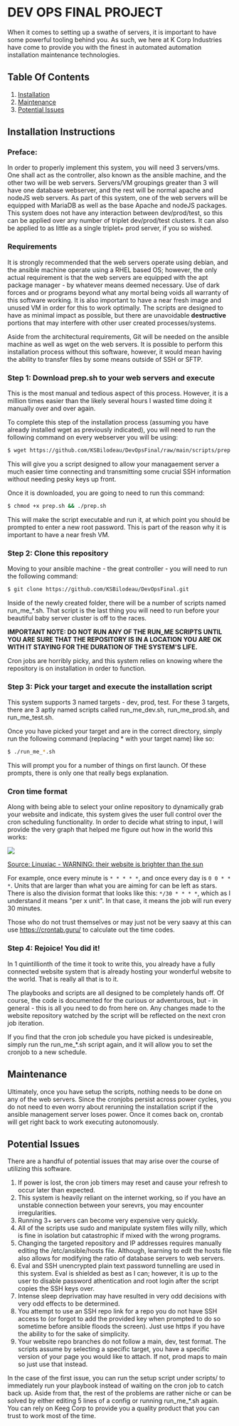 # DEV OPS FINAL PROJECT

When it comes to setting up a swathe of servers, it is important
to have some powerful tooling behind you.  As such, we here at
K Corp Industries have come to provide you with the finest in 
automated automation installation maintenance technologies.

## Table Of Contents

1. [Installation](#installation-instructions)
2. [Maintenance](#maintenance)
3. [Potential Issues](#potential-issues)

## Installation Instructions

### Preface:

In order to properly implement this system, you will 
need 3 servers/vms.  One shall act as the controller,
also known as the ansible machine, and the other two 
will be web servers. Servers/VM groupings greater than 3 will have 
one database webserver, and the rest will be normal apache and nodeJS 
web servers. As part of this system, one of the web 
servers will be equipped with MariaDB as well as the base Apache 
and nodeJS packages.  This system does not have any interaction
between dev/prod/test, so this can be applied over any number of 
triplet dev/prod/test clusters.  It can also be applied to as little
as a single triplet+ prod server, if you so wished.

### Requirements

It is strongly recommended that the web servers operate using 
debian, and the ansible machine operate using a RHEL based OS;
however, the only actual requirement is that the web servers
are equipped with the apt package manager - by whatever means
deemed necessary.  Use of dark forces and or programs beyond 
what any mortal being voids all warranty of this software working.
It is also important to have a near fresh image and unused 
VM in order for this to work optimally. The scripts are designed
to have as minimal impact as possible, but there are unavoidable 
**destructive** portions that may interfere with other 
user created processes/systems.

Aside from the architectural requirements, Git will be needed 
on the ansible machine as well as wget on the web servers.  It
is possible to perform this installation process without this 
software, however, it would mean having the ability to transfer
files by some means outside of SSH or SFTP.

### Step 1: Download prep.sh to your web servers and execute

This is the most manual and tedious aspect of this process.
However, it is a million times easier than the likely several
hours I wasted time doing it manually over and over again.

To complete this step of the installation process (assuming
you have already installed wget as previously indicated), you 
will need to run the following command on every webserver
you will be using:

```bash
$ wget https://github.com/KSBilodeau/DevOpsFinal/raw/main/scripts/prep.sh
```

This will give you a script designed to allow your managaement
server a much easier time connecting and transmitting some
crucial SSH information without needing pesky keys up front.

Once it is downloaded, you are going to need to run this command:

```bash
$ chmod +x prep.sh && ./prep.sh
```

This will make the script executable and run it, at which point
you should be prompted to enter a new root password.  This is 
part of the reason why it is important to have a near fresh VM.

### Step 2: Clone this repository

Moving to your ansible machine - the great controller - you will 
need to run the following command:

```bash
$ git clone https://github.com/KSBilodeau/DevOpsFinal.git
```

Inside of the newly created folder, there will be a number of 
scripts named run_me_*.sh.  That script is the last thing you 
will need to run before your beautiful baby server cluster is off
to the races.

**IMPORTANT NOTE: DO NOT RUN ANY OF THE RUN_ME SCRIPTS UNTIL YOU 
ARE SURE THAT THE REPOSITORY IS IN A LOCATION YOU ARE OK WITH IT
STAYING FOR THE DURATION OF THE SYSTEM'S LIFE.**

Cron jobs are horribly picky, and this system relies on knowing 
where the repository is on installation in order to function.

### Step 3: Pick your target and execute the installation script

This system supports 3 named targets - dev, prod, test.  For these
3 targets, there are 3 aptly named scripts called run_me_dev.sh,
run_me_prod.sh, and run_me_test.sh.  

Once you have picked your target and are in the correct directory, 
simply run the following command (replacing * with your target name)
like so:

```bash
$ ./run_me_*.sh
```

This will prompt you for a number of things on first launch.  Of these
prompts, there is only one that really begs explanation.

### Cron time format

Along with being able to select your online repository to dynamically
grab your website and indicate, this system gives the user full control
over the cron scheduling functionality. In order to decide what string
to input, I will provide the very graph that helped me figure out how in 
the world this works:

![](https://cdn.shortpixel.ai/spai/q_glossy+w_1759+h_974+to_auto+ret_img/linuxiac.com/wp-content/uploads/2020/10/cron-job-format.png)

[Source: Linuxiac - WARNING: their website is brighter than the sun](https://linuxiac.com/cron-job-format/)

For example, once every minute is `* * * * *`, and once every day is `0 0 * * *`.  Units that are larger
than what you are aiming for can be left as stars.  There is also the division format that looks like
this: `*/30 * * * *`, which as I understand it means "per x unit".  In that case, it means the job will 
run every 30 minutes. 

Those who do not trust themselves or may just not be very saavy at this can use https://crontab.guru/
to calculate out the time codes.

### Step 4: Rejoice!  You did it!

In 1 quintillionth of the time it took to write this, you already have a fully connected
website system that is already hosting your wonderful website to the world.  That is 
really all that is to it.

The playbooks and scripts are all designed to be completely hands off.  Of course, the
code is documented for the curious or adventurous, but - in general - this is all you 
need to do from here on.  Any changes made to the website repository watched by the script
will be reflected on the next cron job iteration.

If you find that the cron job schedule you have picked is undesireable, simply run the 
run_me_*.sh script again, and it will allow you to set the cronjob to a new schedule.

## Maintenance

Ultimately, once you have setup the scripts, nothing needs to be done on any of the 
web servers.  Since the cronjobs persist across power cycles, you do not need to even
worry about rerunning the installation script if the ansible management server loses
power.  Once it comes back on, crontab will get right back to work executing autonomously.

## Potential Issues

There are a handful of potential issues that may arise over the course of 
utilizing this software.

1. If power is lost, the cron job timers may reset and cause your refresh to occur later than expected.
2. This system is heavily reliant on the internet working, so if you have an unstable connection between your serevrs, you may encounter irregularities.
3. Running 3+ servers can become very expensive very quickly.
4. All of the scripts use sudo and manipulate system files willy nilly, which is fine in isolation but catastrophic if mixed with the wrong programs.
5. Changing the targeted repository and IP addresses requires manually editing the /etc/ansible/hosts file.  Although, learning to edit the hosts file also allows for modifying the ratio of database servers to web servers.
6. Eval and SSH unencrypted plain text password tunnelling are used in this system.  Eval is shielded as best as I can; however, it is up to the user to disable password athentication and root login after the script copies the SSH keys over.
7. Intense sleep deprivation may have resulted in very odd decisions with very odd effects to be determined.
8. You attempt to use an SSH repo link for a repo you do not have SSH access to (or forgot to add the provided key when prompted to do so sometime before ansible floods the screen).  Just use https if you have the ability to for the sake of simplicity.
9. Your website repo branches do not follow a main, dev, test format. The scripts assume by selecting a specific target, you have a specific version of your page you would like to attach.  If not, prod maps to main so just use that instead.

In the case of the first issue, you can run the setup script under scripts/ to immediately run your playbook 
instead of waiting on the cron job to catch back up.  Aside from that, the rest of the problems are rather niche
or can be solved by either editing 5 lines of a config or running run_me_*.sh again.  You can rely on Keeg Corp 
to provide you a quality product that you can trust to work most of the time.
